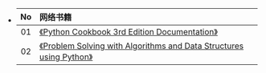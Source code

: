 - |No|网络书籍|
  |:-:|:-|
  |01|[《Python Cookbook 3rd Edition Documentation》](https://python3-cookbook.readthedocs.io/zh-cn/latest/index.html)|
  |02|[《Problem Solving with Algorithms and Data Structures using Python》](https://runestone.academy/ns/books/published/pythonds/index.html)|
